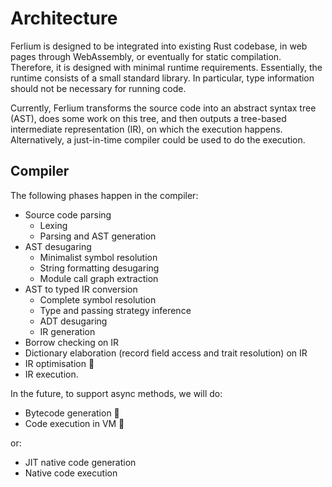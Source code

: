 # Architecture

Ferlium is designed to be integrated into existing Rust codebase, in web pages through WebAssembly, or eventually for static compilation. Therefore, it is designed with minimal runtime requirements. Essentially, the runtime consists of a small standard library. In particular, type information should not be necessary for running code.

Currently, Ferlium transforms the source code into an abstract syntax tree (AST), does some work on this tree, and then outputs a tree-based intermediate representation (IR), on which the execution happens. Alternatively, a just-in-time compiler could be used to do the execution.

## Compiler

The following phases happen in the compiler:

- Source code parsing
  - Lexing
  - Parsing and AST generation
- AST desugaring
  - Minimalist symbol resolution
  - String formatting desugaring
  - Module call graph extraction
- AST to typed IR conversion
  - Complete symbol resolution
  - Type and passing strategy inference
  - ADT desugaring
  - IR generation
- Borrow checking on IR
- Dictionary elaboration (record field access and trait resolution) on IR
- IR optimisation 🚧
- IR execution.

In the future, to support async methods, we will do:
- Bytecode generation 🚧
- Code execution in VM 🚧

or:
- JIT native code generation
- Native code execution